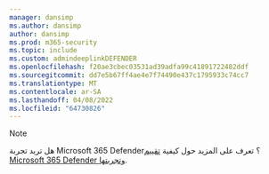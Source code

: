 ```yaml
---
manager: dansimp
ms.author: dansimp
author: dansimp
ms.prod: m365-security
ms.topic: include
ms.custom: admindeeplinkDEFENDER
ms.openlocfilehash: f20ae3cbec03531ad39adfa99c41891722482ddf
ms.sourcegitcommit: dd7e5b67ff4ae4e7f74490e437c1795933c74cc7
ms.translationtype: MT
ms.contentlocale: ar-SA
ms.lasthandoff: 04/08/2022
ms.locfileid: "64730826"
---
```

> [!NOTE]
> هل تريد تجربة Microsoft 365 Defender؟ تعرف على المزيد حول كيفية [تقييم Microsoft 365 Defender وتجربتها](/microsoft-365/security/defender/eval-overview?ocid=cx-docs-MTPtriallab).
